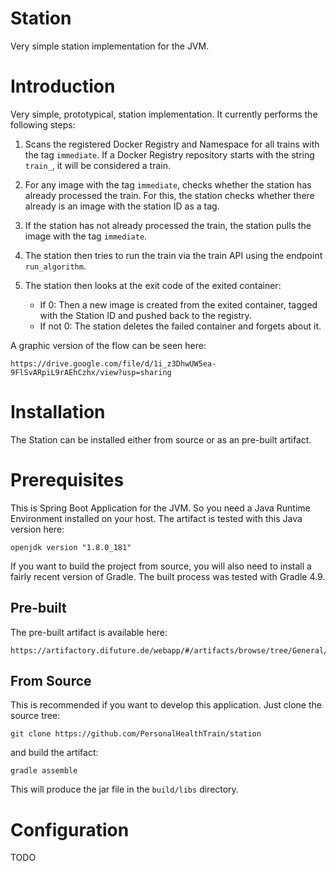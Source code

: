 # Station
Very simple station implementation for the JVM.

# Introduction

Very simple, prototypical, station implementation. It currently performs the following steps:

1. Scans the registered Docker Registry and Namespace for all trains with the tag `immediate`.
If a Docker Registry repository starts with the string `train_`, it will be considered a train.

2. For any image with the tag `immediate`, checks whether the station has already processed the train.
For this, the station checks whether there already is an image with the station ID as a tag.

3. If the station has not already processed the train, the station pulls the image with the tag `immediate`.

4. The station then tries to run the train via the train API using the endpoint `run_algorithm`.

5. The station then looks at the exit code of the exited container:
    * If 0: Then a new image is created from the exited container, tagged with the Station ID and pushed back to the
      registry.
    * If not 0: The station deletes the failed container and forgets about it.



A graphic version of the flow can be seen here:
```
https://drive.google.com/file/d/1i_z3DhwUW5ea-9FlSvARpiL9rAEhCzhx/view?usp=sharing
```

# Installation

The Station can be installed either from source or as an pre-built artifact.


# Prerequisites

This is Spring Boot Application for the JVM. So you need a Java Runtime Environment installed on your host.
The artifact is tested with this Java version here:

```
openjdk version "1.8.0_181"
```

If you want to build the project from source, you will also need to install a fairly recent version of Gradle.
The built process was tested with Gradle 4.9. 

## Pre-built

The pre-built artifact is available here:

```
https://artifactory.difuture.de/webapp/#/artifacts/browse/tree/General/pht/de/difuture/ekut/pht/station
```

## From Source
This is recommended if you want to develop this application. Just clone the source tree:
```
git clone https://github.com/PersonalHealthTrain/station
```
and build the artifact:
```
gradle assemble
```
This will produce the jar file in the `build/libs` directory.


# Configuration

TODO